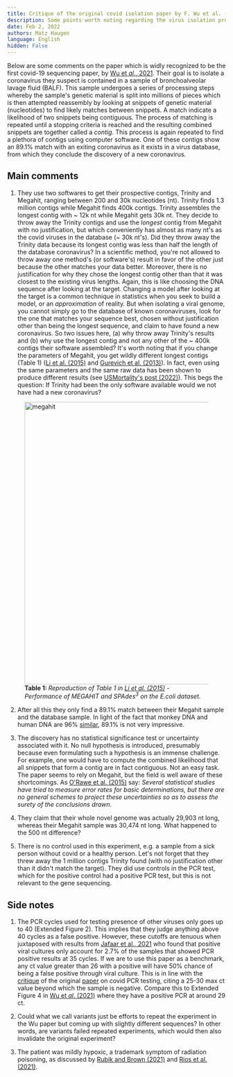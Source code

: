 ```yaml
---
title: Critique of the original covid isolation paper by F. Wu et al. (2020).
description: Some points worth noting regarding the virus isolation procedure used.
date: Feb 2, 2022
authors: Matz Haugen
language: English
hidden: False
---
```


Below are some comments on the paper which is widly recognized to be the first covid-19 sequencing paper, by [Wu et *al*., 2021](https://www.ncbi.nlm.nih.gov/pmc/articles/PMC7094943/pdf/41586_2020_Article_2008.pdf). Their goal is to isolate a coronavirus they suspect is contained in a sample of bronchoalveolar lavage fluid (BALF). This sample undergoes a series of processing steps whereby the sample's genetic material is split into millions of pieces which is then attempted reassembly by looking at snippets of genetic material (nucleotides) to find likely matches between snippets. A match indicate a likelihood of two snippets being contiguous. The process of matching is repeated until a stopping criteria is reached and the resulting combined snippets are together called a *contig*. This process is again repeated to find a plethora of contigs using computer software. One of these contigs show an 89.1% match with an exiting coronavirus as it exists in a virus database, from which they conclude the discovery of a new coronavirus.


Main comments
--------------
1. They use two softwares to get their prospective contigs, Trinity and Megahit, ranging between 200 and 30k nucleotides (nt). Trinity finds 1.3 million contigs while Megahit finds 400k contigs. Trinity assembles the longest contig with ~ 12k nt while Megahit gets 30k nt. They decide to throw away the Trinity contigs and use the *longest* contig from Megahit with no justification, but which conveniently has almost as many nt's as the covid viruses in the database (~ 30k nt's). Did they throw away the Trinity data because its longest contig was less than half the length of the database coronavirus? In a scientific method, you're not allowed to throw away one method's (or software's) result in favor of the other just because the other matches your data better. Moreover, there is no justification for why they chose the longest contig other than that it was closest to the existing virus lengths. Again, this is like choosing the DNA sequence after looking at the target. Changing a model after looking at the target is a common technique in statistics when you seek to build a model, or an *approximation* of reality. But when isolating a viral genome, you cannot simply go to the database of known coronaviruses, look for the one that matches your sequence best, chosen without justification other than being the longest sequence, and claim to have found a new coronavirus. So two issues here, (a) why throw away Trinity's results and (b) why use the longest contig and not any other of the ~ 400k contigs their software assembled? It's worth noting that if you change the parameters of Megahit, you get wildly different longest contigs (Table 1) ([Li et al. (2015)](https://academic.oup.com/bioinformatics/article/31/10/1674/177884) and [Gurevich et al. (2013)](https://academic.oup.com/bioinformatics/article/29/8/1072/228832?login=true)). In fact, even using the same parameters and the same raw data has been shown to produce different results (see [USMortality's post (2022)](https://usmortality.substack.com/p/sars-cov-2-genome-assembly)). This begs the question: If Trinity had been the only software available would we not have had a new coronavirus?

<figure>
<img src="/fan-wu/megahit.png" width="650" alt="megahit">
<figcaption> <b> Table 1: </b> <i> Reproduction of Table 1 in <a href=https://academic.oup.com/bioinformatics/article/31/10/1674/177884> Li et al. (2015)</a> - Performance of MEGAHIT and SPAdes<sup>3</sup> on the E.coli dataset. </i> </figcaption>
</figure>

2. After all this they only find a 89.1% match between their Megahit sample and the database sample. In light of the fact that monkey DNA and human DNA are 96% [similar](http://www.differencebetween.info/difference-between-human-and-monkey-dna), 89.1% is not very impressive.

3. The discovery has no statistical significance test or uncertainty associated with it. No null hypothesis is introduced, presumably because even formulating such a hypothesis is an immense challenge. For example, one would have to compute the combined likelihood that all snippets that form a contig are in fact contiguous. Not an easy task. The paper seems to rely on Megahit, but the field is well aware of these shortcomings. As [O'Rawe et al. (2015)](https://www.cell.com/trends/genetics/fulltext/S0168-9525(14)00209-1) say: *Several statistical studies have tried to measure error rates for basic determinations, but there are no general schemes to project these uncertainties so as to assess the surety of the conclusions drawn*.

4. They claim that their whole novel genome was actually 29,903 nt long, whereas their Megahit sample was 30,474 nt long. What happened to the 500 nt difference?

5. There is no control used in this experiment, e.g. a sample from a sick person without covid or a healthy person. Let's not forget that they threw away the 1 million contigs Trinity found (with no justification other than it didn't match the target). They did use controls in the PCR test, which for the positive control had a positive PCR test, but this is not relevant to the gene sequencing.


Side notes
-----------------------
1. The PCR cycles used for testing presence of other viruses only goes up to 40 (Extended Figure 2). This implies that they judge anything above 40 cycles as a false positive. However, these cutoffs are tenuous when juxtaposed with results from [Jafaar et al., 2021](https://academic.oup.com/cid/article/72/11/e921/5912603) who found that positive viral cultures only account for 2.7% of the samples that showed PCR positive results at 35 cycles. If we are to use this paper as a benchmark, any ct value greater than 26 with a positive will have 50% chance of being a false positive through viral culture. This is in line with the [critique](https://cormandrostenreview.com/report/) of the original [paper](https://www.eurosurveillance.org/content/10.2807/1560-7917.ES.2020.25.3.2000045?crawler=true#r2) on covid PCR testing, citing a 25-30 max ct value beyond which the sample is negative. Compare this to Extended Figure 4 in [Wu et *al*. (2021)](https://www.ncbi.nlm.nih.gov/pmc/articles/PMC7094943/pdf/41586_2020_Article_2008.pdf) where they have a positive PCR at around 29 ct.

3. Could what we call variants just be efforts to repeat the experiment in the Wu  paper but coming up with slightly different sequences? In other words, are variants  failed repeated experiments, which would then also invalidate the original experiment?

4. The patient was mildly hypoxic, a trademark symptom of radiation poisoning, as discussed by [Rubik and Brown (2021)](https://www.ncbi.nlm.nih.gov/pmc/articles/PMC8580522/) and [Rios et al. (2021)](https://meridian.allenpress.com/radiation-research/article/195/1/1/446280/Commonalities-Between-COVID-19-and-Radiation).

